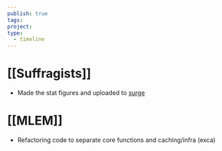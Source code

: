 ```yaml
---
publish: true
tags: 
project: 
type:
  - timeline
---
```

# [[Suffragists]]
- Made the stat figures and uploaded to [surge](http://suffragists_stats.surge.sh)
# [[MLEM]]
- Refactoring code to separate core functions and caching/infra (exca)